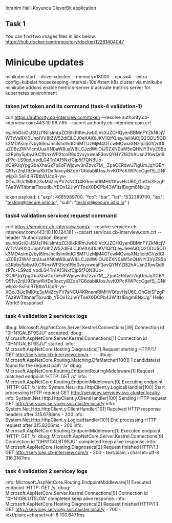 İbrahim Halil Koyuncu CleverBit application
## Task 1

You can find two ımages files in link below.
https://hub.docker.com/repository/docker/12281404047


# Minicube updates
minikube start --driver=docker --memory=18000 --cpus=4 --extra-config=kubelet.housekeeping-interval=10s  #start k8s cluster via minikube 
minikube addons enable metrics-server # activate metrics server for kubernetes environment


### taken jwt token and its command (task-4 validation-1)

curl https://authority.cb-interview.com/token --resolve authority.cb-interview.com:443:10.96.7.65  --cacert authority.cb-interview.com.crt

eyJhbGciOiJSUzI1NiIsImtpZCI6IkRIRmJwb0lVcXJZOHQyenBBMnFYZkNtcjVWTzVaRXI0UnpIVV8tZW52dlEiLCJ0eXAiOiJKV1QifQ.eyJleHAiOjQ2ODU5ODk3MDAsImZvbyI6ImJhciIsImlhdCI6MTUzMjM4OTcwMCwiaXNzIjoidGVzdGluZ0BzZWN1cmUuaXN0aW8uaW8iLCJzdWIiOiJ0ZXN0aW5nQHNlY3VyZS5pc3Rpby5pbyJ9.CfNnxWP2tcnR9q0vxyxweaF3ovQYHYZl82hAUsn21bwQd9zP7c-LS9qd_vpdLG4Tn1A15NxfCjp5f7QNBUo-KC9PJqYpgGbaXhaGx7bEdFWjcwv3nZzvc7M__ZpaCERdwU7igUmJqYGBYQ51vr2njU9ZimyKkfDe3axcyiBZde7G6dabliUosJvvKOPcKIWPccCgefSj_GNfwIip3-SsFdlR7BtbVUcqR-yv-XOxJ3Uc1MI0tz3uMiiZcyPV7sNCU4KRnemRIMHVOfuvHsU60_GhGbiSFzgPTAa9WTltbnarTbxudb_YEOx12JiwYToeX0DCPb43W1tzIBxgm8NxUg

token payload: 
{
  "exp": 4685989700,
  "foo": "bar",
  "iat": 1532389700,
  "iss": "testing@secure.istio.io",
  "sub": "testing@secure.istio.io"
}


### task4 validation servicex request command
curl https://servicex.cb-interview.com/x --resolve servicex.cb-interview.com:443:10.110.124.181  --cacert servicex.cb-interview.com.crt --header "Authorization: Bearer eyJhbGciOiJSUzI1NiIsImtpZCI6IkRIRmJwb0lVcXJZOHQyenBBMnFYZkNtcjVWTzVaRXI0UnpIVV8tZW52dlEiLCJ0eXAiOiJKV1QifQ.eyJleHAiOjQ2ODU5ODk3MDAsImZvbyI6ImJhciIsImlhdCI6MTUzMjM4OTcwMCwiaXNzIjoidGVzdGluZ0BzZWN1cmUuaXN0aW8uaW8iLCJzdWIiOiJ0ZXN0aW5nQHNlY3VyZS5pc3Rpby5pbyJ9.CfNnxWP2tcnR9q0vxyxweaF3ovQYHYZl82hAUsn21bwQd9zP7c-LS9qd_vpdLG4Tn1A15NxfCjp5f7QNBUo-KC9PJqYpgGbaXhaGx7bEdFWjcwv3nZzvc7M__ZpaCERdwU7igUmJqYGBYQ51vr2njU9ZimyKkfDe3axcyiBZde7G6dabliUosJvvKOPcKIWPccCgefSj_GNfwIip3-SsFdlR7BtbVUcqR-yv-XOxJ3Uc1MI0tz3uMiiZcyPV7sNCU4KRnemRIMHVOfuvHsU60_GhGbiSFzgPTAa9WTltbnarTbxudb_YEOx12JiwYToeX0DCPb43W1tzIBxgm8NxUg"
Hello World! (response)

### task 4 validation 2 servicex logs
dbug: Microsoft.AspNetCore.Server.Kestrel.Connections[39]
      Connection id "0HN1GALBT9SJU" accepted.
dbug: Microsoft.AspNetCore.Server.Kestrel.Connections[1]
      Connection id "0HN1GALBT9SJU" started.
info: Microsoft.AspNetCore.Hosting.Diagnostics[1]
      Request starting HTTP/1.1 GET http://servicex.cb-interview.com/x - - -
dbug: Microsoft.AspNetCore.Routing.Matching.DfaMatcher[1001]
      1 candidate(s) found for the request path '/x'
dbug: Microsoft.AspNetCore.Routing.EndpointRoutingMiddleware[1]
      Request matched endpoint 'HTTP: GET /x'
info: Microsoft.AspNetCore.Routing.EndpointMiddleware[0]
      Executing endpoint 'HTTP: GET /x'
info: System.Net.Http.HttpClient.y.LogicalHandler[100]
      Start processing HTTP request GET http://servicey.servicey.svc.cluster.local/y
info: System.Net.Http.HttpClient.y.ClientHandler[100]
      Sending HTTP request GET http://servicey.servicey.svc.cluster.local/y
info: System.Net.Http.HttpClient.y.ClientHandler[101]
      Received HTTP response headers after 315.6788ms - 200
info: System.Net.Http.HttpClient.y.LogicalHandler[101]
      End processing HTTP request after 315.8206ms - 200
info: Microsoft.AspNetCore.Routing.EndpointMiddleware[1]
      Executed endpoint 'HTTP: GET /x'
dbug: Microsoft.AspNetCore.Server.Kestrel.Connections[9]
      Connection id "0HN1GALBT9SJU" completed keep alive response.
info: Microsoft.AspNetCore.Hosting.Diagnostics[2]
      Request finished HTTP/1.1 GET http://servicex.cb-interview.com/x - 200 - text/plain;+charset=utf-8 316.3167ms


### task 4 validation 2 servicey logs
info: Microsoft.AspNetCore.Routing.EndpointMiddleware[1]
      Executed endpoint 'HTTP: GET /y'
dbug: Microsoft.AspNetCore.Server.Kestrel.Connections[9]
      Connection id "0HN1GBLUT5L0A" completed keep alive response.
info: Microsoft.AspNetCore.Hosting.Diagnostics[2]
      Request finished HTTP/1.1 GET http://servicey.servicey.svc.cluster.local/y - 200 - text/plain;+charset=utf-8 100.6471ms




